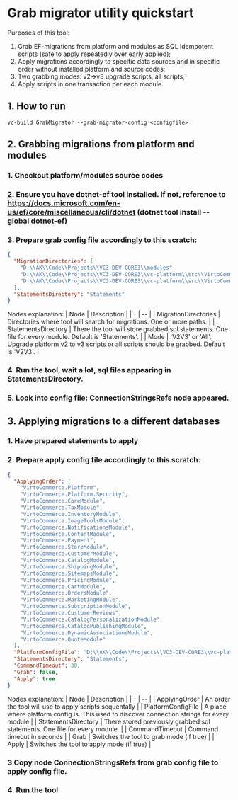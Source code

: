 # Grab migrator utility quickstart
Purposes of this tool:
1. Grab EF-migrations from platform and modules as SQL idempotent scripts (safe to apply repeatedly over early applied);
1. Apply migrations accordingly to specific data sources and in specific order without installed platform and source codes;
1. Two grabbing modes: v2->v3 upgrade scripts, all scripts;
1. Apply scripts in one transaction per each module.

## 1. How to run
```
vc-build GrabMigrator --grab-migrator-config <configfile>
```

## 2. Grabbing migrations from platform and modules
### 1. Checkout platform/modules source codes
### 2. Ensure you have dotnet-ef tool installed. If not, reference to https://docs.microsoft.com/en-us/ef/core/miscellaneous/cli/dotnet  (dotnet tool install --global dotnet-ef)
### 3. Prepare grab config file accordingly to this scratch:
``` json
{
  "MigrationDirectories": [
    "D:\\AK\\Code\\Projects\\VC3-DEV-CORE3\\modules",
    "D:\\AK\\Code\\Projects\\VC3-DEV-CORE3\\vc-platform\\src\\VirtoCommerce.Platform.Data",
    "D:\\AK\\Code\\Projects\\VC3-DEV-CORE3\\vc-platform\\src\\VirtoCommerce.Platform.Security"
  ],
  "StatementsDirectory": "Statements"
}
```
Nodes explanation:
| Node | Description  |
| - | -- |
| MigrationDirectories | Directories where tool will search for migrations. One or more paths. |
| StatementsDirectory | There the tool will store grabbed sql statements. One file for every module. Default is 'Statements'. |
| Mode | 'V2V3' or 'All'. Upgrade platform v2 to v3 scripts or all scripts should be grabbed. Default is 'V2V3'. |
### 4. Run the tool, wait a lot, sql files appearing in StatementsDirectory.
### 5. Look into config file: ConnectionStringsRefs node appeared. 


## 3. Applying migrations to a different databases

### 1. Have prepared statements to apply
### 2. Prepare apply config file accordingly to this scratch:
``` json
{
  "ApplyingOrder": [
    "VirtoCommerce.Platform",
    "VirtoCommerce.Platform.Security",
    "VirtoCommerce.CoreModule",
    "VirtoCommerce.TaxModule",
    "VirtoCommerce.InventoryModule",
    "VirtoCommerce.ImageToolsModule",
    "VirtoCommerce.NotificationsModule",
    "VirtoCommerce.ContentModule",
    "VirtoCommerce.Payment",
    "VirtoCommerce.StoreModule",
    "VirtoCommerce.CustomerModule",
    "VirtoCommerce.CatalogModule",
    "VirtoCommerce.ShippingModule",
    "VirtoCommerce.SitemapsModule",
    "VirtoCommerce.PricingModule",
    "VirtoCommerce.CartModule",
    "VirtoCommerce.OrdersModule",
    "VirtoCommerce.MarketingModule",
    "VirtoCommerce.SubscriptionModule",
    "VirtoCommerce.CustomerReviews",
    "VirtoCommerce.CatalogPersonalizationModule",
    "VirtoCommerce.CatalogPublishingModule",
    "VirtoCommerce.DynamicAssociationsModule",
    "VirtoCommerce.QuoteModule"
  ],
  "PlatformConfigFile": "D:\\AK\\Code\\Projects\\VC3-DEV-CORE3\\vc-platform\\src\\VirtoCommerce.Platform.Web\\appsettings.json",
  "StatementsDirectory": "Statements",
  "CommandTimeout": 30,
  "Grab": false,
  "Apply": true
}
```
Nodes explanation:
| Node | Description  |
| - | -- |
| ApplyingOrder | An order the tool will use to apply scripts sequentally |
| PlatformConfigFile | A place where platform config is. This used to discover connection strings for every module |
| StatementsDirectory | There stored previously grabbed sql statements. One file for every module. |
| CommandTimeout | Command timeout in seconds |
| Grab | Switches the tool to grab mode (if true) |
| Apply | Switches the tool to apply mode (if true) |

### 3 Copy node ConnectionStringsRefs from grab config file to apply config file.
### 4. Run the tool
